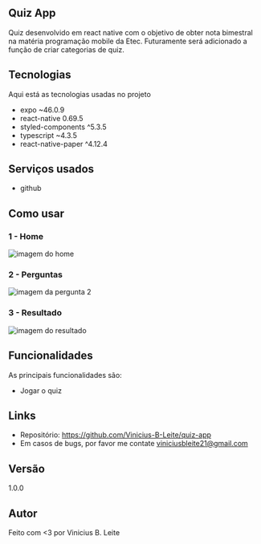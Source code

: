 

## Quiz App
Quiz desenvolvido em react native com o objetivo de obter nota bimestral na matéria programação mobile da Etec. Futuramente será adicionado a função de criar categorias de quiz.

## Tecnologias
>
Aqui está as tecnologias usadas no projeto

 - expo ~46.0.9
 - react-native 0.69.5
 - styled-components ^5.3.5
 - typescript ~4.3.5
 - react-native-paper ^4.12.4
 
 ## Serviços usados
  
  - github

## Como usar

### 1 - Home
  ![imagem do home](github/home.jpeg)

### 2 - Perguntas 
  ![imagem da pergunta 2](github/pergunta2.jpeg)

### 3 - Resultado
  ![imagem do resultado](github/resultado.jpeg)

## Funcionalidades

As principais funcionalidades são:
 - Jogar o quiz

## Links
 - Repositório: https://github.com/Vinicius-B-Leite/quiz-app
 - Em casos de bugs, por favor me contate
  viniciusbleite21@gmail.com

## Versão
 1.0.0

## Autor
Feito com <3 por Vinicius B. Leite